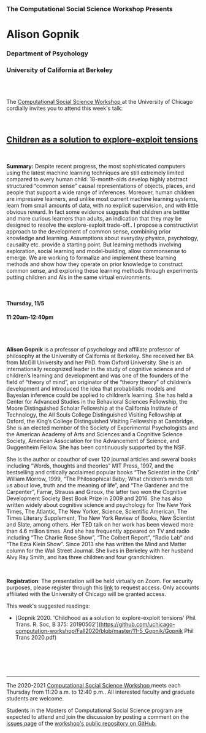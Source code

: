 

<br>

<h3 class=pfblock-header> The Computational Social Science Workshop Presents </h3>

<h1 class=pfblock-header3> Alison Gopnik</h1>
<h3 class=pfblock-header3> Department of Psychology </h3>
<h3 class=pfblock-header3> University of California at Berkeley </h3>

<br><br>



<p class=pfblock-header3>The <a href="https://macss.uchicago.edu/content/computation-workshop"> Computational Social Science Workshop </a> at the University of Chicago cordially invites you to attend this week's talk:</p>



<br>

<div class=pfblock-header3>
<h2 class=pfblock-header>
  <a href=https://github.com/uchicago-computation-workshop/Fall2020/tree/master/11-5_Gopnik> Children as a solution to explore-exploit tensions </a>
</h2>

<br>
</div>



<p class=footertext2>

**Summary:** Despite recent progress, the most sophisticated computers using the latest machine learning techniques are still extremely limited compared to every human child. 18-month-olds develop highly abstract structured “common sense” causal representations of objects, places, and people that support a wide range of inferences. Moreover, human children are impressive learners, and unlike most current machine learning systems, learn from small amounts of data, with no explicit supervision, and with little obvious reward. In fact some evidence suggests that children are bettter and more curious learners than adults, an indication that they may be designed to resolve the explore-exploit trade-off.. I propose a constructivist approach to the development of common sense, combining prior knowledge and learning. Assumptions about everyday physics, psychology, causality etc. provide a starting point. But learning methods involving exploration, social learning and model-building, allow commonsense to emerge. We are working to formalize and implement these learning methods and show how they operate on prior knowledge to construct common sense, and exploring these learning methods through experiments putting children and AIs in the same virtual environments.

</p>

<br>

<h4 class=pfblock-header3> Thursday, 11/5 </h4>
<h4 class=pfblock-header3> 11:20am-12:40pm </h4>

<br><br>

<p class=footertext2>

**Alison Gopnik** is a professor of psychology and affiliate professor of philosophy at the University of California at Berkeley. She received her BA from McGill University and her PhD. from Oxford University. She is an internationally recognized leader in the study of cognitive science and of children’s learning and development and was one of the founders of the field of “theory of mind”, an originator of the “theory theory” of children’s development and introduced the idea that probabilistic models and Bayesian inference could be applied to children’s learning. She has held a Center for Advanced Studies in the Behavioral Sciences Fellowship, the Moore Distinguished Scholar Fellowship at the California Institute of Technology, the All Souls College Distinguished Visiting Fellowship at Oxford, the King’s College Distinguished Visiting Fellowship at Cambridge. She is an elected member of the Society of Experimental Psychologists and the American Academy of Arts and Sciences and a Cognitive Science Society, American Association for the Advancement of Science, and Guggenheim Fellow. She has been continuously supported by the NSF.

She is the author or coauthor of over 120 journal articles and several books including “Words, thoughts and theories” MIT Press, 1997, and the bestselling and critically acclaimed popular books  “The Scientist in the Crib” William Morrow, 1999, “The Philosophical Baby; What children’s minds tell us about love, truth and the meaning of life”, and “The Gardener and the Carpenter”, Farrar, Strauss and Giroux, the latter two won the Cognitive Development Society Best Book Prize in 2009 and 2016. She has also written widely about cognitive science and psychology for The New York Times, The Atlantic, The New Yorker, Science, Scientific American, The Times Literary Supplement, The New York Review of Books, New Scientist and Slate, among others. Her TED talk on her work has been viewed more than 4.6 million times. And she has frequently appeared on TV and radio including “The Charlie Rose Show”, “The Colbert Report”, “Radio Lab” and “The Ezra Klein Show”. Since 2013 she has written the Mind and Matter column for the Wall Street Journal. She lives in Berkeley with her husband Alvy Ray Smith, and has three children and four grandchildren.

</p>

<br>

<p class=footertext2>

**Registration**: The presentation will be held virtually on Zoom. For security purposes, please register through this [link](https://uchicago.zoom.us/meeting/register/tJYlf-GtrDsqGd11-iN0x3EnaNGm0Jhuk2nC) to request access. Only accounts affiliated with the University of Chicago will be granted access.
</p>

This week's suggested readings:

- [Gopnik 2020. 'Childhood as a solution to explore-exploit tensions' Phil. Trans. R. Soc, B 375: 20190502'](https://github.com/uchicago-computation-workshop/Fall2020/blob/master/11-5_Gopnik/Gopnik Phil Trans 2020.pdf)


<br>

<br><br>

---

<p class=footertext> The 2020-2021 <a href="https://macss.uchicago.edu/content/computation-workshop"> Computational Social Science Workshop </a> meets each Thursday from 11:20 a.m. to 12:40 p.m.. All interested faculty and graduate students are welcome.</p>



<p class=footertext>Students in the Masters of Computational Social Science program are expected to attend and join the discussion by posting a comment on the <a href=https://github.com/uchicago-computation-workshop/Fall2020/issues/7>issues page</a> of the <a href=https://github.com/uchicago-computation-workshop/Fall2020/tree/master/11-5_Gopnik>workshop's public repository on GitHub.</a></p>
